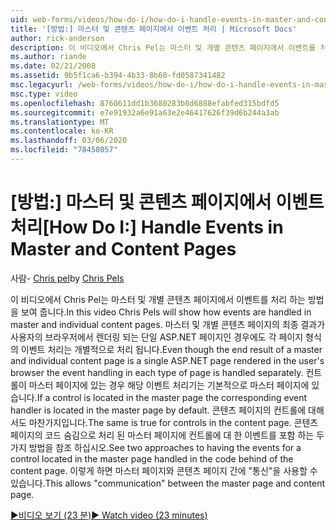 ```yaml
---
uid: web-forms/videos/how-do-i/how-do-i-handle-events-in-master-and-content-pages
title: '[방법:] 마스터 및 콘텐츠 페이지에서 이벤트 처리 | Microsoft Docs'
author: rick-anderson
description: 이 비디오에서 Chris Pel는 마스터 및 개별 콘텐츠 페이지에서 이벤트를 처리 하는 방법을 보여 줍니다. 마스터와 개인의 최종 결과에도 불구 하 고 ...
ms.author: riande
ms.date: 02/21/2008
ms.assetid: 9b5f1ca6-b394-4b33-8b60-fd0587341482
msc.legacyurl: /web-forms/videos/how-do-i/how-do-i-handle-events-in-master-and-content-pages
msc.type: video
ms.openlocfilehash: 8760611dd1b3680283b8d6888efabfed315bdfd5
ms.sourcegitcommit: e7e91932a6e91a63e2e46417626f39d6b244a3ab
ms.translationtype: MT
ms.contentlocale: ko-KR
ms.lasthandoff: 03/06/2020
ms.locfileid: "78458057"
---
```

# <a name="how-do-i-handle-events-in-master-and-content-pages"></a><span data-ttu-id="a84ac-104">[방법:] 마스터 및 콘텐츠 페이지에서 이벤트 처리</span><span class="sxs-lookup"><span data-stu-id="a84ac-104">[How Do I:] Handle Events in Master and Content Pages</span></span>

<span data-ttu-id="a84ac-105">사람- [Chris pel](https://twitter.com/chrispels)</span><span class="sxs-lookup"><span data-stu-id="a84ac-105">by [Chris Pels](https://twitter.com/chrispels)</span></span>

<span data-ttu-id="a84ac-106">이 비디오에서 Chris Pel는 마스터 및 개별 콘텐츠 페이지에서 이벤트를 처리 하는 방법을 보여 줍니다.</span><span class="sxs-lookup"><span data-stu-id="a84ac-106">In this video Chris Pels will show how events are handled in master and individual content pages.</span></span> <span data-ttu-id="a84ac-107">마스터 및 개별 콘텐츠 페이지의 최종 결과가 사용자의 브라우저에서 렌더링 되는 단일 ASP.NET 페이지인 경우에도 각 페이지 형식의 이벤트 처리는 개별적으로 처리 됩니다.</span><span class="sxs-lookup"><span data-stu-id="a84ac-107">Even though the end result of a master and individual content page is a single ASP.NET page rendered in the user's browser the event handling in each type of page is handled separately.</span></span> <span data-ttu-id="a84ac-108">컨트롤이 마스터 페이지에 있는 경우 해당 이벤트 처리기는 기본적으로 마스터 페이지에 있습니다.</span><span class="sxs-lookup"><span data-stu-id="a84ac-108">If a control is located in the master page the corresponding event handler is located in the master page by default.</span></span> <span data-ttu-id="a84ac-109">콘텐츠 페이지의 컨트롤에 대해서도 마찬가지입니다.</span><span class="sxs-lookup"><span data-stu-id="a84ac-109">The same is true for controls in the content page.</span></span> <span data-ttu-id="a84ac-110">콘텐츠 페이지의 코드 숨김으로 처리 된 마스터 페이지에 컨트롤에 대 한 이벤트를 포함 하는 두 가지 방법을 참조 하십시오.</span><span class="sxs-lookup"><span data-stu-id="a84ac-110">See two approaches to having the events for a control located in the master page handled in the code behind of the content page.</span></span> <span data-ttu-id="a84ac-111">이렇게 하면 마스터 페이지와 콘텐츠 페이지 간에 "통신"을 사용할 수 있습니다.</span><span class="sxs-lookup"><span data-stu-id="a84ac-111">This allows "communication" between the master page and content page.</span></span>

[<span data-ttu-id="a84ac-112">&#9654;비디오 보기 (23 분)</span><span class="sxs-lookup"><span data-stu-id="a84ac-112">&#9654; Watch video (23 minutes)</span></span>](https://channel9.msdn.com/Blogs/ASP-NET-Site-Videos/how-do-i-handle-events-in-master-and-content-pages)
